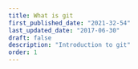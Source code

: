 ```yaml
---
title: What is git
first_published_date: "2021-32-54"
last_updated_date: "2017-06-30"
draft: false
description: "Introduction to git"
order: 1
---
```

